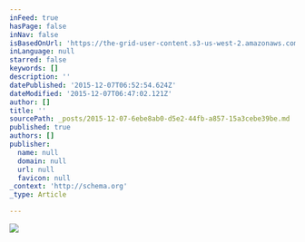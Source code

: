 ```yaml
---
inFeed: true
hasPage: false
inNav: false
isBasedOnUrl: 'https://the-grid-user-content.s3-us-west-2.amazonaws.com/a6606d7f-e1aa-42fd-930a-d07e56fb916a.png'
inLanguage: null
starred: false
keywords: []
description: ''
datePublished: '2015-12-07T06:52:54.624Z'
dateModified: '2015-12-07T06:47:02.121Z'
author: []
title: ''
sourcePath: _posts/2015-12-07-6ebe8ab0-d5e2-44fb-a857-15a3cebe39be.md
published: true
authors: []
publisher:
  name: null
  domain: null
  url: null
  favicon: null
_context: 'http://schema.org'
_type: Article

---
```

![](https://the-grid-user-content.s3-us-west-2.amazonaws.com/a6606d7f-e1aa-42fd-930a-d07e56fb916a.png)